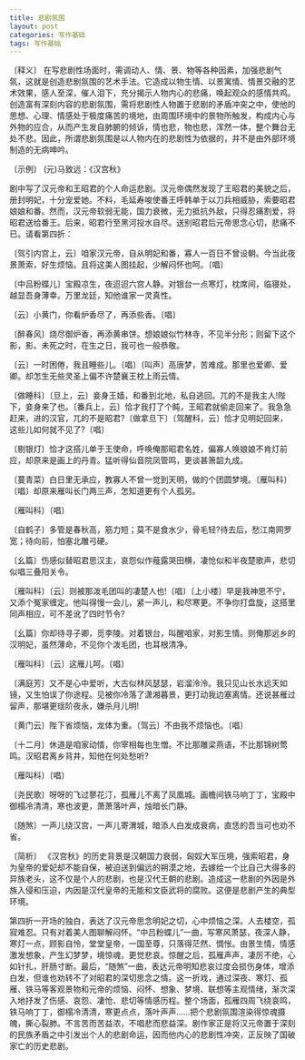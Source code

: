 ```yaml
---
title: 悲剧氛围
layout: post
categories: 写作基础
tags: 写作基础
---
```


〔释义〕 在写悲剧性场面时，需调动人、情、景、物等各种因素，加强悲剧气氛，这就是创造悲剧氛围的艺术手法。它造成以物生情、以景寓情、情景交融的艺术效果，感人至深，催人泪下，充分揭示人物内心的悲痛，唤起观众的感情共鸡。创造富有深刻内容的悲剧氛围，需将悲剧性人物置于悲剧的矛盾冲突之中，使他的思想、心理、情感处于极度痛苦的境地，由周围环境中的景物所触发，构成内心与外物的应合，从而产生发自肺腑的倾诉，情也悲，物也悲，浑然一体，整个舞台无处不悲。因此，所谓悲剧氛围是以人物内在的悲剧性为依据的，并不是由外部环境制造的无病呻吟。

〔示例〕 (元)马致远：《汉宫秋》

剧中写了汉元帝和王昭君的个人命运悲剧。汉元帝偶然发现了王昭君的美貌之后，册封明妃，十分宠爱她。不料，毛延寿唆使番王呼韩单于以刀兵相威胁，索要昭君娘娘和番。然而，汉元帝软弱无能，国力衰微，无力抵抗外敌，只得忍痛割爱，将昭君送给番王。后来，昭君行至黑河投水自尽。送别昭君后元帝思念心切，悲痛不已。请看第四折：

〔驾引内宫上，云〕咱家汉元帝，自从明妃和番，寡人一百日不曾设朝。今当此夜景萧索，好生烦恼。且将这美人图挂起，少解闷怀也呵。〔唱〕

〔中吕粉蝶儿〕宝殿凉生，夜迢迢六宫人静。对银台一点寒灯，枕席间，临寝处，越显吾身薄幸。万里龙廷，知他谁家一灵真性。

〔云〕小黄门，你看炉香尽了，再添些香。〔唱〕

〔醉春风〕烧尽御炉香，再添黄串饼。想娘娘似竹林寺，不见半分形；则留下这个影，影。未死之时，在生之日，我可也一般恭敬。

〔云〕一时困倦，我且睡些儿。〔唱〕〔叫声〕高唐梦，苦难成。那里也爱卿、爱卿。却怎生无些灵圣上偏不许楚襄王枕上雨云情。

〔做睡科〕〔旦上，云〕妾身王嫱，和番到北地，私自逃回。兀的不是我主人!陛下，妾身来了也。〔番兵上，云〕恰才我打了个盹，王昭君就偷走回来了。我急急赶来，进的汉官，兀的不是昭君?〔做拿旦下〕〔驾醒科，云〕恰才见明妃回来，这些儿如何就不见了?〔唱〕

〔剔银灯〕恰才这搭儿单于王使命，呼唤俺那昭君名姓，偏寡人唤娘娘不肯灯前应，却原来是画上的丹青。猛听得仙音院凤管鸣，更谈甚箫韶九成。

〔蔓青菜〕白日里无承应，教寡人不曾一觉到天明，做的个团圆梦境。〔雁叫科〕〔唱〕却原来雁叫长门两三声，怎知道更有个人孤另。

〔雁叫科〕〔唱〕

〔自鹤子〕多管是春秋高，筋力短；莫不是食水少，骨毛轻?待去后，愁江南网罗宽；待向前，怕塞北雕弓硬。

〔幺篇〕伤感似替昭君思汉主，哀怨似作薤露哭田横，凄怆似和半夜楚歌声，悲切似唱三叠阳关令。

〔雁叫科〕〔云〕则被那泼毛团叫的凄楚人也!〔唱〕〔上小楼〕早是我神思不宁，又添个冤家缠定。他叫得慢一会儿，紧一声儿，和尽寒更。不争你打盘旋，这搭里同声相应，可不差讹了四时节令?

〔幺篇〕你却待寻子卿，觅李陵。对着银台，叫醒咱家，对影生情。则俺那远乡的汉明妃，虽然薄命，不见你个泼毛团，也耳根清净。

〔雁叫科〕〔云〕这雁儿呵。〔唱〕

〔满庭芳〕又不是心中爱听，大古似林风瑟瑟，岩溜泠泠。我只见山长水远天如镜，又生怕误了你途程。见被你冷落了潇湘暮景，更打动我边塞离情。还说甚雁过留声，那堪更瑶阶夜永，嫌杀月儿明!

〔黄门云〕陛下省烦恼，龙体为重。〔驾云〕不由我不烦恼也。〔唱〕

〔十二月〕休道是咱家动情，你宰相每也生憎。不比那雕梁燕语，不比那锦树莺鸣。汉昭君离乡背井，知他在何处愁听?

〔雁叫科〕〔唱〕

〔尧民歌〕呀呀的飞过蓼花汀，孤雁儿不离了凤凰城。画檐间铁马响丁丁，宝殿中御榻冷清清，寒也波更，萧萧落叶声，烛暗长门静。

〔随煞〕一声儿绕汉宫，一声儿寄渭城，暗添人白发成衰病，直恁的吾当可也劝不省。

〔简析〕 《汉宫秋》的历史背景是汉朝国力衰弱，匈奴大军压境，强索昭君，身为皇帝的爱妃却不能自保，被迫送到偏远的朔漠之地，去嫁给一个比自己大得多的异族老头，这不仅是个人的悲剧，也是汉代王朝的悲剧。造成这一悲剧的外因是外族入侵和压迫，内因是汉代皇帝的无能和文臣武将的腐败。这便是悲剧产生的典型环境。

第四折一开场的独白，表达了汉元帝思念明妃之切，心中烦恼之深。人去楼空，孤寂难忍。只有对着美人图聊解闷怀。“中吕粉蝶儿”一曲，写寒风萧瑟，夜深人静，寒灯一点，顾影自怜，堂堂皇帝，一国至尊，只落得茫然、惆怅。由景生情，情感激发想象，产生幻梦梦，境惊魂，更觉悲哀。惊醒之后，孤雁声声，凄厉不绝，心如针扎，肝肠寸断。最后，“随煞”一曲，表达元帝明知悲哀过度会损伤身体，增添白发，但谁也劝转不了对昭君的深切思念之情。这一折戏，通过深夜、寒灯、孤雁、铁马等客观景物和元帝的烦恼、闷怀、想象、梦境、联想等主观情绪，渐次深入地抒发了伤感、哀怨、凄怆、悲切等情感历程。整个场面，孤雁四周飞绕哀鸣，铁马响丁丁，御榻冷清清，寒更点点，落叶声声……把个悲剧氛围渲染得惊魂摄魄，撕心裂肺。不言苦而苦益浓，不唱悲而悲益深。剧作家正是将汉元帝置于深刻的民族矛盾之中引发出个人的悲剧命运，因而他内心的悲剧性冲突，正反映了国破家亡的历史悲剧。 